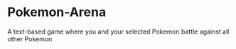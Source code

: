 # Pokemon-Arena
A text-based game where you and your selected Pokemon battle against all other Pokemon
